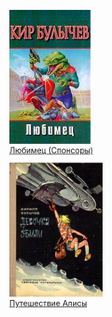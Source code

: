 ![](Любимец%20(Спонсоры).jpg)  
[Любимец (Спонсоры)](Любимец%20(Спонсоры).txt)

![](Путешествие%20Алисы.jpg)  
[Путешествие Алисы](Путешествие%20Алисы.txt)
